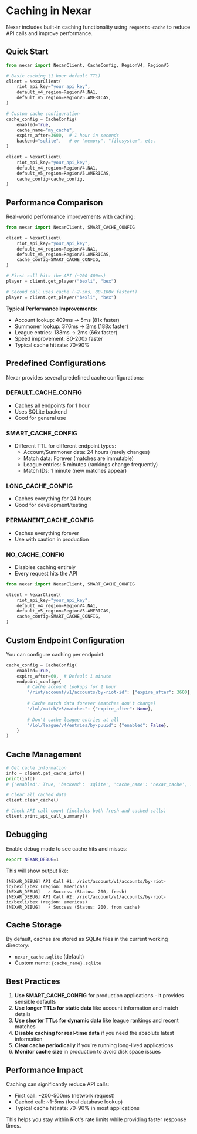 # Caching in Nexar

Nexar includes built-in caching functionality using `requests-cache` to reduce API calls and improve performance.

## Quick Start

```python
from nexar import NexarClient, CacheConfig, RegionV4, RegionV5

# Basic caching (1 hour default TTL)
client = NexarClient(
    riot_api_key="your_api_key",
    default_v4_region=RegionV4.NA1,
    default_v5_region=RegionV5.AMERICAS,
)

# Custom cache configuration
cache_config = CacheConfig(
    enabled=True,
    cache_name="my_cache",
    expire_after=3600,  # 1 hour in seconds
    backend="sqlite",   # or "memory", "filesystem", etc.
)

client = NexarClient(
    riot_api_key="your_api_key",
    default_v4_region=RegionV4.NA1,
    default_v5_region=RegionV5.AMERICAS,
    cache_config=cache_config,
)
```

## Performance Comparison

Real-world performance improvements with caching:

```python
from nexar import NexarClient, SMART_CACHE_CONFIG

client = NexarClient(
    riot_api_key="your_api_key",
    default_v4_region=RegionV4.NA1,
    default_v5_region=RegionV5.AMERICAS,
    cache_config=SMART_CACHE_CONFIG,
)

# First call hits the API (~200-400ms)
player = client.get_player("bexli", "bex")

# Second call uses cache (~2-5ms, 80-100x faster!)
player = client.get_player("bexli", "bex")
```

**Typical Performance Improvements:**
- Account lookup: 409ms → 5ms (81x faster)
- Summoner lookup: 376ms → 2ms (188x faster)  
- League entries: 133ms → 2ms (66x faster)
- Speed improvement: 80-200x faster
- Typical cache hit rate: 70-90%

## Predefined Configurations

Nexar provides several predefined cache configurations:

### DEFAULT_CACHE_CONFIG
- Caches all endpoints for 1 hour
- Uses SQLite backend
- Good for general use

### SMART_CACHE_CONFIG
- Different TTL for different endpoint types:
  - Account/Summoner data: 24 hours (rarely changes)
  - Match data: Forever (matches are immutable)
  - League entries: 5 minutes (rankings change frequently)
  - Match IDs: 1 minute (new matches appear)

### LONG_CACHE_CONFIG
- Caches everything for 24 hours
- Good for development/testing

### PERMANENT_CACHE_CONFIG
- Caches everything forever
- Use with caution in production

### NO_CACHE_CONFIG
- Disables caching entirely
- Every request hits the API

```python
from nexar import NexarClient, SMART_CACHE_CONFIG

client = NexarClient(
    riot_api_key="your_api_key",
    default_v4_region=RegionV4.NA1,
    default_v5_region=RegionV5.AMERICAS,
    cache_config=SMART_CACHE_CONFIG,
)
```

## Custom Endpoint Configuration

You can configure caching per endpoint:

```python
cache_config = CacheConfig(
    enabled=True,
    expire_after=60,  # Default 1 minute
    endpoint_config={
        # Cache account lookups for 1 hour
        "/riot/account/v1/accounts/by-riot-id": {"expire_after": 3600},
        
        # Cache match data forever (matches don't change)
        "/lol/match/v5/matches": {"expire_after": None},
        
        # Don't cache league entries at all
        "/lol/league/v4/entries/by-puuid": {"enabled": False},
    }
)
```

## Cache Management

```python
# Get cache information
info = client.get_cache_info()
print(info)
# {'enabled': True, 'backend': 'sqlite', 'cache_name': 'nexar_cache', ...}

# Clear all cached data
client.clear_cache()

# Check API call count (includes both fresh and cached calls)
client.print_api_call_summary()
```

## Debugging

Enable debug mode to see cache hits and misses:

```bash
export NEXAR_DEBUG=1
```

This will show output like:
```
[NEXAR_DEBUG] API Call #1: /riot/account/v1/accounts/by-riot-id/bexli/bex (region: americas)
[NEXAR_DEBUG]   ✓ Success (Status: 200, fresh)
[NEXAR_DEBUG] API Call #2: /riot/account/v1/accounts/by-riot-id/bexli/bex (region: americas)
[NEXAR_DEBUG]   ✓ Success (Status: 200, from cache)
```

## Cache Storage

By default, caches are stored as SQLite files in the current working directory:
- `nexar_cache.sqlite` (default)
- Custom name: `{cache_name}.sqlite`

## Best Practices

1. **Use SMART_CACHE_CONFIG** for production applications - it provides sensible defaults
2. **Use longer TTLs for static data** like account information and match details
3. **Use shorter TTLs for dynamic data** like league rankings and recent matches
4. **Disable caching for real-time data** if you need the absolute latest information
5. **Clear cache periodically** if you're running long-lived applications
6. **Monitor cache size** in production to avoid disk space issues

## Performance Impact

Caching can significantly reduce API calls:
- First call: ~200-500ms (network request)
- Cached call: ~1-5ms (local database lookup)
- Typical cache hit rate: 70-90% in most applications

This helps you stay within Riot's rate limits while providing faster response times.

